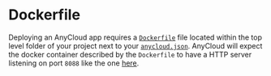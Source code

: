 # Dockerfile

Deploying an AnyCloud app requires a [`Dockerfile`](https://docs.docker.com/engine/reference/builder/) file located within the top level folder of your project next to your [`anycloud.json`](anycloud-json.md). AnyCloud will expect the docker container described by the `Dockerfile` to have a HTTP server listening on port `8088` like the one [here](../../tutorial.md#configure-your-project).

